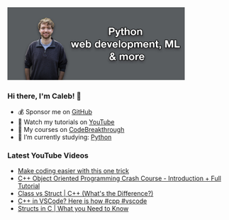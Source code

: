 <img src="github-cover-photo-my-face.jpg" width="400px" />

### Hi there, I'm Caleb! 🍛

- 💰 Sponsor me on [GitHub](https://github.com/sponsors/CalebCurry)
- 🎥 Watch my tutorials on [YouTube](https://www.youtube.com/calebthevideomaker2)
- 📗 My courses on [CodeBreakthrough](https://www.codebreakthrough.com)
- 🤔 I’m currently studying: [Python](https://www.youtube.com/watch?v=s3IvdkCq2_c&t=4254s)

### Latest YouTube Videos
<!-- YOUTUBE:START -->
- [Make coding easier with this one trick](https://www.youtube.com/watch?v=Ghf2bi3h7yA)
- [C++ Object Oriented Programming Crash Course - Introduction + Full Tutorial](https://www.youtube.com/watch?v=0NwsayeOsd4)
- [Class vs Struct | C++ &lpar;What&#39;s the Difference?&rpar;](https://www.youtube.com/watch?v=TeHlfLf9v1k)
- [C++ in VSCode? Here is how #cpp #vscode](https://www.youtube.com/watch?v=lM3-T06Q6Yo)
- [Structs in C | What you Need to Know](https://www.youtube.com/watch?v=IAvfAC4H_0s)
<!-- YOUTUBE:END -->
